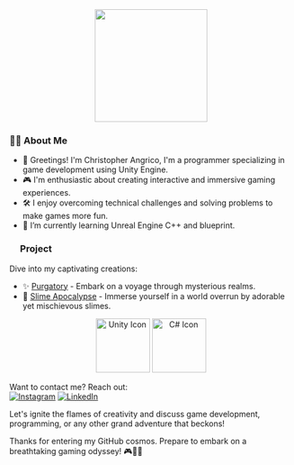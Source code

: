 <div align="center">
  <img height="200" src="https://ksr-ugc.imgix.net/assets/011/160/984/4dbf0a3778972aacfda82bbd3c7f0023_original.gif?ixlib=rb-4.1.0&w=680&fit=max&v=1462939540&gif-q=50&q=92&s=ce408b76d967ea65408f3b9ffb584278"  />
</div>

<h3 align="left">👨‍💻  About Me</h3>

- 🌟 Greetings! I'm Christopher Angrico, I'm a programmer specializing in game development using Unity Engine.
- 🎮  I'm enthusiastic about creating interactive and immersive gaming experiences.
- 🛠️ I enjoy overcoming technical challenges and solving problems to make games more fun.
- 🌱 I’m currently learning Unreal Engine C++ and blueprint.

<h3 align="left"><img height="15" src="https://cdn-icons-png.flaticon.com/512/1087/1087815.png" /> Project</h3>

<p align="left">
 
</p>

Dive into my captivating creations:

- ✨ [Purgatory]() - Embark on a voyage through mysterious realms.
- 🌟 [Slime Apocalypse](https://bbbiji.itch.io/slime-apocalypse) - Immerse yourself in a world overrun by adorable yet mischievous slimes.

<div align="center">
  <img src="https://img.icons8.com/color/96/000000/unity.png" alt="Unity Icon" width="96" height="96" />
  <img src="https://img.icons8.com/color/96/000000/c-sharp-logo.png" alt="C# Icon" width="96" height="96" />
</div>

Want to contact me? Reach out: <br/>
[![Instagram](https://img.shields.io/badge/Instagram-%23E4405F.svg?logo=Instagram&logoColor=white)](https://www.instagram.com/christopher_angrico/) 
[![LinkedIn](https://img.shields.io/badge/LinkedIn-%230077B5.svg?logo=linkedin&logoColor=white)](https://linkedin.com/in/christopher-angrico-47869523a/)
  
Let's ignite the flames of creativity and discuss game development, programming, or any other grand adventure that beckons!

Thanks for entering my GitHub cosmos. Prepare to embark on a breathtaking gaming odyssey! 🎮🌟✨
